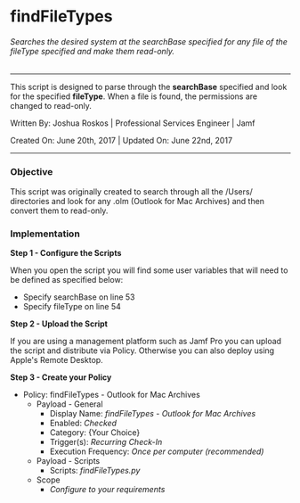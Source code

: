 # findFileTypes
###### Searches the desired system at the searchBase specified for any file of the fileType specified and make them read-only.
___
This script is designed to parse through the **searchBase** specified and look for the specified **fileType**. When a file is found, the permissions are changed to read-only.


Written By: Joshua Roskos | Professional Services Engineer | Jamf

Created On: June 20th, 2017 | Updated On: June 22nd, 2017
___

### Objective

This script was originally created to search through all the /Users/ directories and look for any .olm (Outlook for Mac Archives) and then convert them to read-only.

### Implementation

**Step 1 - Configure the Scripts**

When you open the script you will find some user variables that will need to be defined as specified below:
* Specify searchBase on line 53
* Specify fileType on line 54

**Step 2 - Upload the Script**

If you are using a management platform such as Jamf Pro you can upload the script and distribute via Policy. Otherwise you can also deploy using Apple's Remote Desktop.

**Step 3 - Create your Policy**

* Policy: findFileTypes - Outlook for Mac Archives
  * Payload - General
    * Display Name: *findFileTypes - Outlook for Mac Archives*
    * Enabled: *Checked*
    * Category: {Your Choice}
    * Trigger(s): *Recurring Check-In*
    * Execution Frequency: *Once per computer (recommended)*
  * Payload - Scripts
    * Scripts: *findFileTypes.py*
  * Scope
    * *Configure to your requirements*


